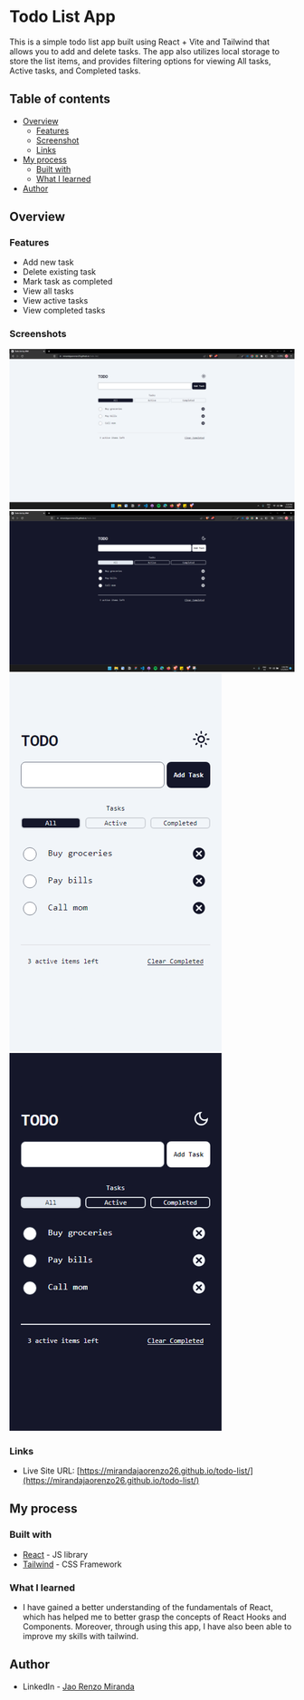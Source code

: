 # Todo List App

This is a simple todo list app built using React + Vite and Tailwind that allows you to add and delete tasks. The app also utilizes local storage to store the list items, and provides filtering options for viewing All tasks, Active tasks, and Completed tasks.

## Table of contents

- [Overview](#overview)
  - [Features](#features)
  - [Screenshot](#screenshot)
  - [Links](#links)
- [My process](#my-process)
  - [Built with](#built-with)
  - [What I learned](#what-i-learned)
- [Author](#author)

## Overview

### Features

- Add new task
- Delete existing task
- Mark task as completed
- View all tasks
- View active tasks
- View completed tasks

### Screenshots

![Desktop Preview](/media/desktop-view.png?raw=true 'Desktop Preview')
![Desktop Preview](/media/desktop-view-dark.png?raw=true 'Desktop Preview Dark')
![Mobile Preview](/media/mobile-view.png?raw=true 'Mobile Preview')
![Mobile Preview](/media/mobile-view-dark.png?raw=true 'Mobile Preview Dark')

### Links

- Live Site URL: [https://mirandajaorenzo26.github.io/todo-list/](https://mirandajaorenzo26.github.io/todo-list/)

## My process

### Built with

- [React](https://reactjs.org/) - JS library
- [Tailwind](https://tailwindcss.com/) - CSS Framework

### What I learned

- I have gained a better understanding of the fundamentals of React, which has helped me to better grasp the concepts of React Hooks and Components. Moreover, through using this app, I have also been able to improve my skills with tailwind.

## Author

- LinkedIn - [Jao Renzo Miranda](https://www.linkedin.com/in/jao-renzo-miranda/)

